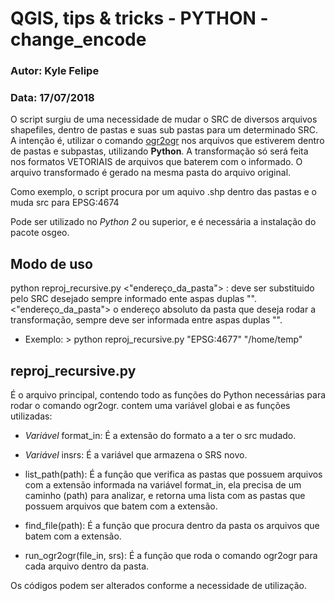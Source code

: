 # QGIS, tips & tricks - PYTHON - change_encode

### Autor: Kyle Felipe
### Data: 17/07/2018

O script surgiu de uma necessidade de mudar o SRC de diversos arquivos shapefiles, dentro de pastas e suas sub pastas para um determinado SRC.
A intenção é, utilizar o comando [ogr2ogr](http://www.gdal.org/ogr2ogr.html) nos arquivos que estiverem dentro de pastas e subpastas, utilizando __Python__.
A transformação só será feita nos formatos VETORIAIS de arquivos que baterem com o informado.
O arquivo transformado é gerado na mesma pasta do arquivo original.

Como exemplo, o script procura por um aquivo .shp dentro das pastas e o muda src para EPSG:4674

Pode ser utilizado no _Python 2_ ou superior, e é necessária a instalação do pacote osgeo.

## Modo de uso

python reproj_recursive.py <SRC> <"endereço_da_pasta">
<SRC>: deve ser substituido pelo SRC desejado sempre informado ente aspas duplas "".
<"endereço_da_pasta"> o endereço absoluto da pasta que deseja rodar a transformação, sempre deve ser informada entre aspas duplas "".

* Exemplo: > python reproj_recursive.py "EPSG:4677" "/home/temp"


## reproj_recursive.py

É o arquivo principal, contendo todo as funções do Python necessárias para rodar o comando ogr2ogr.
contem uma variável globai e as funções utilizadas:

* _Variável_ format_in: É a extensão do formato a a ter o src mudado.
* _Variável_ insrs: É a variável que armazena o SRS novo.

* list_path(path): É a função que verifica as pastas que possuem arquivos com a extensão informada na variável format_in, ela precisa de um caminho (path) para analizar, e retorna uma lista com as pastas que possuem arquivos que batem com a extensão.
* find_file(path): É a função que procura dentro da pasta os arquivos que batem com a extensão.
* run_ogr2ogr(file_in, srs): É a função que roda o comando ogr2ogr para cada arquivo dentro da pasta.

Os códigos podem ser alterados conforme a necessidade de utilização.

